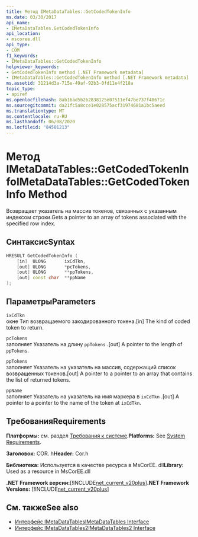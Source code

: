 ```yaml
---
title: Метод IMetaDataTables::GetCodedTokenInfo
ms.date: 03/30/2017
api_name:
- IMetaDataTables.GetCodedTokenInfo
api_location:
- mscoree.dll
api_type:
- COM
f1_keywords:
- IMetaDataTables::GetCodedTokenInfo
helpviewer_keywords:
- GetCodedTokenInfo method [.NET Framework metadata]
- IMetaDataTables::GetCodedTokenInfo method [.NET Framework metadata]
ms.assetid: 31214d3a-715e-49af-92b3-0fd11e4f218a
topic_type:
- apiref
ms.openlocfilehash: 8ab16ad5b2b2838125e07511ef47be737f40671c
ms.sourcegitcommit: da21fc5a8cce1e028575acf31974681a1bc5aeed
ms.translationtype: MT
ms.contentlocale: ru-RU
ms.lasthandoff: 06/08/2020
ms.locfileid: "84501213"
---
```

# <a name="imetadatatablesgetcodedtokeninfo-method"></a><span data-ttu-id="0461f-102">Метод IMetaDataTables::GetCodedTokenInfo</span><span class="sxs-lookup"><span data-stu-id="0461f-102">IMetaDataTables::GetCodedTokenInfo Method</span></span>
<span data-ttu-id="0461f-103">Возвращает указатель на массив токенов, связанных с указанным индексом строки.</span><span class="sxs-lookup"><span data-stu-id="0461f-103">Gets a pointer to an array of tokens associated with the specified row index.</span></span>  
  
## <a name="syntax"></a><span data-ttu-id="0461f-104">Синтаксис</span><span class="sxs-lookup"><span data-stu-id="0461f-104">Syntax</span></span>  
  
```cpp  
HRESULT GetCodedTokenInfo (
    [in]  ULONG       ixCdTkn,  
    [out] ULONG       *pcTokens,  
    [out] ULONG       **ppTokens,  
    [out] const char  **ppName  
);  
```  
  
## <a name="parameters"></a><span data-ttu-id="0461f-105">Параметры</span><span class="sxs-lookup"><span data-stu-id="0461f-105">Parameters</span></span>  
 `ixCdTkn`  
 <span data-ttu-id="0461f-106">окне Тип возвращаемого закодированного токена.</span><span class="sxs-lookup"><span data-stu-id="0461f-106">[in] The kind of coded token to return.</span></span>  
  
 `pcTokens`  
 <span data-ttu-id="0461f-107">заполняет Указатель на длину `ppTokens` .</span><span class="sxs-lookup"><span data-stu-id="0461f-107">[out] A pointer to the length of `ppTokens`.</span></span>  
  
 `ppTokens`  
 <span data-ttu-id="0461f-108">заполняет Указатель на указатель на массив, содержащий список возвращенных токенов.</span><span class="sxs-lookup"><span data-stu-id="0461f-108">[out] A pointer to a pointer to an array that contains the list of returned tokens.</span></span>  
  
 `ppName`  
 <span data-ttu-id="0461f-109">заполняет Указатель на указатель на имя маркера в `ixCdTkn` .</span><span class="sxs-lookup"><span data-stu-id="0461f-109">[out] A pointer to a pointer to the name of the token at `ixCdTkn`.</span></span>  
  
## <a name="requirements"></a><span data-ttu-id="0461f-110">Требования</span><span class="sxs-lookup"><span data-stu-id="0461f-110">Requirements</span></span>  
 <span data-ttu-id="0461f-111">**Платформы:** см. раздел [Требования к системе](../../get-started/system-requirements.md).</span><span class="sxs-lookup"><span data-stu-id="0461f-111">**Platforms:** See [System Requirements](../../get-started/system-requirements.md).</span></span>  
  
 <span data-ttu-id="0461f-112">**Заголовок:** COR. h</span><span class="sxs-lookup"><span data-stu-id="0461f-112">**Header:** Cor.h</span></span>  
  
 <span data-ttu-id="0461f-113">**Библиотека:** Используется в качестве ресурса в MsCorEE. dll</span><span class="sxs-lookup"><span data-stu-id="0461f-113">**Library:** Used as a resource in MsCorEE.dll</span></span>  
  
 <span data-ttu-id="0461f-114">**.NET Framework версии:**[!INCLUDE[net_current_v20plus](../../../../includes/net-current-v20plus-md.md)]</span><span class="sxs-lookup"><span data-stu-id="0461f-114">**.NET Framework Versions:** [!INCLUDE[net_current_v20plus](../../../../includes/net-current-v20plus-md.md)]</span></span>  
  
## <a name="see-also"></a><span data-ttu-id="0461f-115">См. также</span><span class="sxs-lookup"><span data-stu-id="0461f-115">See also</span></span>

- [<span data-ttu-id="0461f-116">Интерфейс IMetaDataTables</span><span class="sxs-lookup"><span data-stu-id="0461f-116">IMetaDataTables Interface</span></span>](imetadatatables-interface.md)
- [<span data-ttu-id="0461f-117">Интерфейс IMetaDataTables2</span><span class="sxs-lookup"><span data-stu-id="0461f-117">IMetaDataTables2 Interface</span></span>](imetadatatables2-interface.md)

